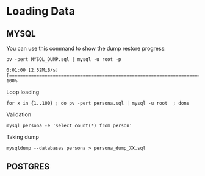 # Loading Data

## MYSQL

You can use this command to show the dump restore progress: 
```
pv -pert MYSQL_DUMP.sql | mysql -u root -p
```
```
0:01:00 [2.52MiB/s] [================================================================================================>] 100% 
```

Loop loading
```
for x in {1..100} ; do pv -pert persona.sql | mysql -u root  ; done
```

Validation
```
mysql persona -e 'select count(*) from person'
```

Taking dump
```
mysqldump --databases persona > persona_dump_XX.sql
```

## POSTGRES
